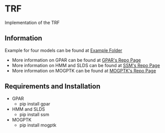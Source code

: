 # TRF

Implementation of the TRF

## Information

Example for four models can be found at [Example Folder](/Example)
- More information on GPAR can be found at [GPAR's Repo Page](https://github.com/wesselb/gpar) 
- More information on HMM and SLDS can be found at [SSM's Repo Page](https://github.com/slinderman/ssm) 
- More information on MOGPTK can be found at [MOGPTK's Repo Page](https://github.com/GAMES-UChile/mogptk)

## Requirements and Installation

- GPAR
	- pip install gpar
- HMM and SLDS
	- pip install ssm
- MOGPTK
	- pip install mogptk